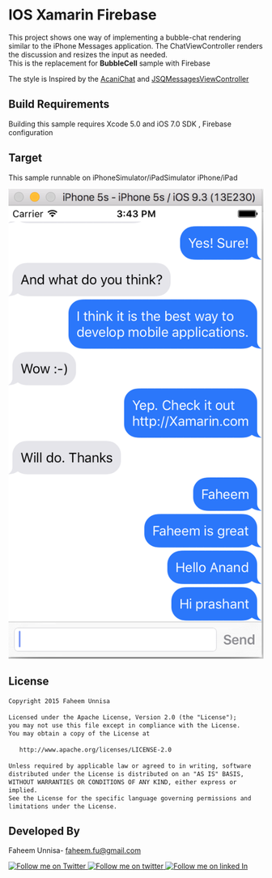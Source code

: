 IOS Xamarin Firebase
==============

This project shows one way of implementing a bubble-chat rendering similar to the iPhone Messages application.
The ChatViewController renders the discussion and resizes the input as needed.  
This is the replacement for **BubbleCell** sample with Firebase

The style is Inspired by the [AcaniChat](https://github.com/acani/AcaniChat) and [JSQMessagesViewController](https://github.com/jessesquires/JSQMessagesViewController)


Build Requirements
------------------
Building this sample requires Xcode 5.0 and iOS 7.0 SDK , Firebase configuration 

Target
------
This sample runnable on iPhoneSimulator/iPadSimulator iPhone/iPad

![Chat App using FIREBASE Xamarin][1]


 License
-----------

    Copyright 2015 Faheem Unnisa

    Licensed under the Apache License, Version 2.0 (the "License");
    you may not use this file except in compliance with the License.
    You may obtain a copy of the License at

       http://www.apache.org/licenses/LICENSE-2.0

    Unless required by applicable law or agreed to in writing, software
    distributed under the License is distributed on an "AS IS" BASIS,
    WITHOUT WARRANTIES OR CONDITIONS OF ANY KIND, either express or implied.
    See the License for the specific language governing permissions and
    limitations under the License.

Developed By
--------------------

Faheem Unnisa- <faheem.fu@gmail.com>

<a href="https://twitter.com/Faheem_u">
  <img alt="Follow me on Twitter"
       src="https://pbs.twimg.com/profile_images/615680132565504000/EIpgSD2K.png"  height="50" width="50" />
</a>
<a href="https://plus.google.com/106330204068533978551">
  <img alt="Follow me on twitter"
    src="https://pbs.twimg.com/profile_images/638750728354430976/HnTYCHzN_400x400.png" height="50" width="50" />
</a>
<a href="https://in.linkedin.com/pub/faheem-u/22/245/733">
  <img alt="Follow me on linked In"
   src="https://pbs.twimg.com/profile_images/614583061448036352/CBpFkPaz_400x400.png"  height="50" width="50"/>



 [1]:https://github.com/faheema/Chat_IOS_Xamarin/blob/master/img.png
 
